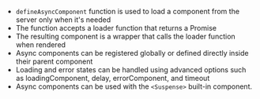 - `defineAsyncComponent` function is used to load a component from the server only when it's needed
- The function accepts a loader function that returns a Promise
- The resulting component is a wrapper that calls the loader function when rendered
- Async components can be registered globally or defined directly inside their parent component
- Loading and error states can be handled using advanced options such as loadingComponent, delay, errorComponent, and timeout
- Async components can be used with the `<Suspense>` built-in component.